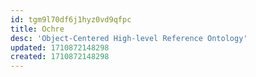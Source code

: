```yaml
---
id: tgm9l70df6j1hyz0vd9qfpc
title: Ochre
desc: 'Object-Centered High-level Reference Ontology'
updated: 1710872148298
created: 1710872148298
---
```

